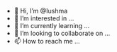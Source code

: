 - 👋 Hi, I’m @Iushma
- 👀 I’m interested in ...
- 🌱 I’m currently learning ...
- 💞️ I’m looking to collaborate on ...
- 📫 How to reach me ...

<!---
Iushma/Iushma is a ✨ special ✨ repository because its `README.md` (this file) appears on your GitHub profile.
You can click the Preview link to take a look at your changes.
--->
